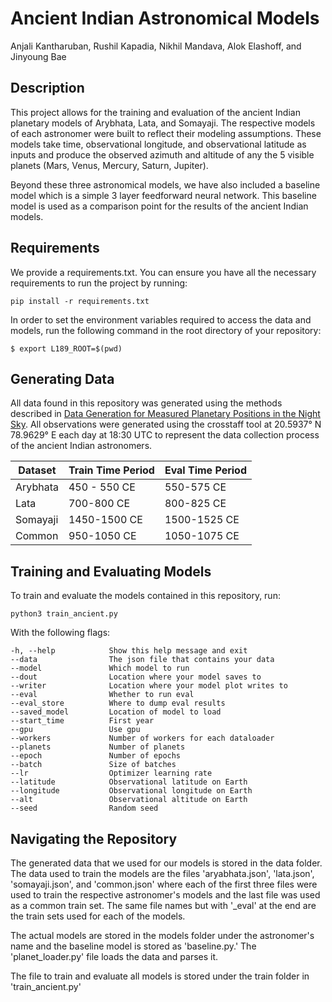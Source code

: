 # Ancient Indian Astronomical Models
Anjali Kantharuban, Rushil Kapadia, Nikhil Mandava, Alok Elashoff, and Jinyoung Bae

## Description

This project allows for the training and evaluation of the ancient Indian planetary models of Arybhata, Lata, and Somayaji. The respective models of each astronomer were built to reflect their modeling assumptions. These models take time, observational longitude, and observational latitude as inputs and produce the observed azimuth and altitude of any the 5 visible planets (Mars, Venus, Mercury, Saturn, Jupiter). 

Beyond these three astronomical models, we have also included a baseline model which is a simple 3 layer feedforward neural network. This baseline model is used as a comparison point for the results of the ancient Indian models.

## Requirements

We provide a requirements.txt. You can ensure you have all the necessary requirements to run the project by running:
```
pip install -r requirements.txt
```
In order to set the environment variables required to access the data and models, run the following command in the root directory of your repository:

```
$ export L189_ROOT=$(pwd)
```

## Generating Data
All data found in this repository was generated using the methods described in [Data Generation for Measured Planetary Positions in the Night Sky](https://github.com/AlokElashoff/PSEG897). All observations were generated using the crosstaff tool at 20.5937° N 78.9629° E each day at 18:30 UTC to represent the data collection process of the ancient Indian astronomers.

| Dataset | Train Time Period | Eval Time Period |
| --- | --- | --- |
| Arybhata | 450 - 550 CE | 550-575 CE |
| Lata | 700-800 CE | 800-825 CE |
| Somayaji | 1450-1500 CE | 1500-1525 CE |
| Common | 950-1050 CE | 1050-1075 CE |

## Training and Evaluating Models
To train and evaluate the models contained in this repository, run:
```
python3 train_ancient.py
```
With the following flags: 
```
-h, --help            Show this help message and exit
--data                The json file that contains your data
--model               Which model to run
--dout                Location where your model saves to
--writer              Location where your model plot writes to
--eval                Whether to run eval
--eval_store          Where to dump eval results
--saved_model         Location of model to load
--start_time          First year
--gpu                 Use gpu
--workers             Number of workers for each dataloader
--planets             Number of planets
--epoch               Number of epochs
--batch               Size of batches
--lr                  Optimizer learning rate
--latitude            Observational latitude on Earth
--longitude           Observational longitude on Earth
--alt                 Observational altitude on Earth
--seed                Random seed
```

## Navigating the Repository
The generated data that we used for our models is stored in the data folder. The data used to train the models are the files 'aryabhata.json', 'lata.json', 'somayaji.json', and 'common.json' where each of the first three files were used to train the respective astronomer's models and the last file was used as a common train set. The same file names but with '\_eval' at the end are the train sets used for each of the models.

The actual models are stored in the models folder under the astronomer's name and the baseline model is stored as 'baseline.py.' The 'planet_loader.py' file loads the data and parses it.

The file to train and evaluate all models is stored under the train folder in 'train_ancient.py'
